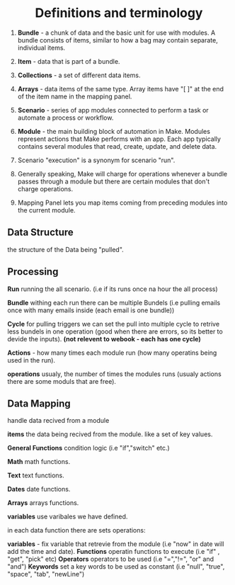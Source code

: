 
<div align="center">

# Definitions and terminology
</div>


1. __Bundle__ - a chunk of data and the basic unit for use with modules. A bundle consists of items, similar to how a bag may contain separate, individual items.
2. __Item__ - data that is part of a bundle.
  1. __Collections__ - a set of different data items.
  2. __Arrays__ - data items of the same type. Array items have "[ ]" at the end of the item name in the mapping panel.

3. __Scenario__ - series of app modules connected to perform a task or automate a process or workflow.
4. __Module__ - the main building block of automation in Make. Modules represent actions that Make performs with an app. Each app typically contains several modules that read, create, update, and delete data.
5. Scenario "execution" is a synonym for scenario "run".
6. Generally speaking, Make will charge for operations whenever a bundle passes through a module but there are certain modules that don't charge operations.
7. Mapping Panel lets you map items coming from preceding modules into the current module.
   
## Data Structure

the structure of the Data being "pulled".

## Processing

__Run__ running the all scenario. (i.e if its runs once na hour the all process)

__Bundle__ withing each run there can be multiple Bundels (i.e pulling emails once with many emails inside (each email is one bundle))

__Cycle__ for pulling triggers we can set the pull into multiple cycle to retrive less bundels in one operation (good when there are errors, so its better to devide the inputs). __(not relevent to webook - each has one cycle)__

__Actions__ - how many times each module run (how many operatins being used in the run).

__operations__ usualy, the number of times the modules runs (usualy actions there are some moduls that are free).

## Data Mapping

handle data recived from a module

__items__ the data being recived from the module. like a set of key values.

__General Functions__  condition logic (i.e "if","switch" etc.)

__Math__ math functions.

__Text__ text functions.

__Dates__ date functions.

__Arrays__ arrays functions.

__variables__ use varibales we have defined.


in each data function there are sets operations:

__variables__ - fix variable that retrevie from the module (i.e "now" in date will add the time and date).
__Functions__ operatin functions to execute (i.e "if" , "get", "pick" etc)
__Operators__ operators to be used (i.e "=","!=", "or" and "and")
__Keywords__ set a key words to be used as constant (i.e "null", "true", "space", "tab", "newLine")
